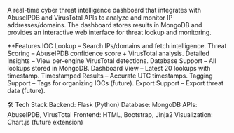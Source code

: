 A real-time cyber threat intelligence dashboard that integrates with AbuseIPDB and VirusTotal APIs to analyze and monitor IP addresses/domains.
The dashboard stores results in MongoDB and provides an interactive web interface for threat lookup and monitoring.

**Features
 IOC Lookup – Search IPs/domains and fetch intelligence.
 Threat Scoring – AbuseIPDB confidence score + VirusTotal analysis.
 Detailed Insights – View per-engine VirusTotal detections.
 Database Support – All lookups stored in MongoDB.
 Dashboard View – Latest 20 lookups with timestamp.
 Timestamped Results – Accurate UTC timestamps.
 Tagging Support – Tags for organizing IOCs (future).
 Export Support – Export threat data (future).

🛠️ Tech Stack
Backend: Flask (Python)
Database: MongoDB
APIs: AbuseIPDB, VirusTotal
Frontend: HTML, Bootstrap, Jinja2
Visualization: Chart.js (future extension)
